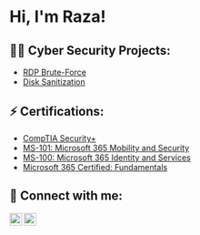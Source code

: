 <h1>Hi, I'm Raza! <br/>

<h2>👨‍💻 Cyber Security Projects:</h2>

- [RDP Brute-Force](https://github.com/razashk/Sentinel-Lab)
- [Disk Sanitization](https://github.com/razashk/Disk-Sanitization)

<h2> ⚡ Certifications:</h2> 

- [CompTIA Security+](https://www.credly.com/badges/e6f1ded1-6c9e-4d30-a1e5-b510a5418f93/public_url) 
- [MS-101: Microsoft 365 Mobility and Security](https://www.credly.com/earner/earned/badge/527b7a1f-8b43-47a6-b17f-28afe030e27f)
- [MS-100: Microsoft 365 Identity and Services](https://www.credly.com/earner/earned/badge/7aca3c9f-2e3f-46fd-b0d2-80995150a318)
- [Microsoft 365 Certified: Fundamentals](https://www.credly.com/badges/adc2a624-0422-47b3-a9b7-efa3c5740018/public_url)
  
<h2> 🤳 Connect with me:</h2>

[<img align="left" alt="RazaShaikh | LinkedIn" width="22px" src="https://cdn.jsdelivr.net/npm/simple-icons@v3/icons/linkedin.svg" />][linkedin]
[<img align="left" alt="RazaShaikh | Instagram" width="22px" src="https://cdn.jsdelivr.net/npm/simple-icons@v3/icons/instagram.svg" />][instagram]

[instagram]: https://www.instagram.com/iraza_shaikh/
[linkedin]: https://www.linkedin.com/in/irazashaikh/
